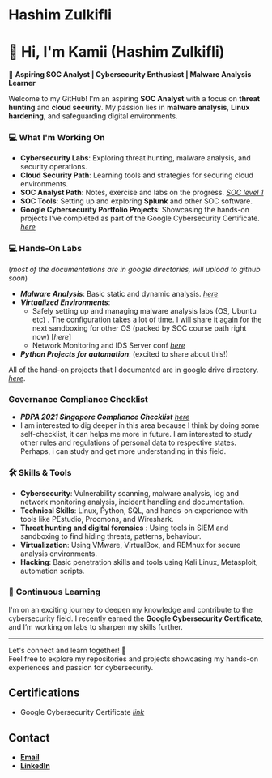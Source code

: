 # Hashim Zulkifli

# 👋 Hi, I'm Kamii (Hashim Zulkifli)  
🎯 **Aspiring SOC Analyst | Cybersecurity Enthusiast | Malware Analysis Learner**  

Welcome to my GitHub! I'm an aspiring **SOC Analyst** with a focus on **threat hunting** and **cloud security**. My passion lies in **malware analysis**, **Linux hardening**, and safeguarding digital environments.  

### 💻 **What I'm Working On**  
- **Cybersecurity Labs**: Exploring threat hunting, malware analysis, and security operations.  
- **Cloud Security Path**: Learning tools and strategies for securing cloud environments.
- **SOC Analyst Path**: Notes, exercise and labs on the progress. [_SOC level 1_](https://github.com/KAmii-cxo/SOC-Level-1)  
- **SOC Tools**: Setting up and exploring **Splunk** and other SOC software.  
- **Google Cybersecurity Portfolio Projects**: Showcasing the hands-on projects I’ve completed as part of the Google Cybersecurity Certificate. [_here_](https://github.com/KAmii-cxo/Google-Cybersecurity-Certs-Projects)

### 💻 Hands-On Labs 
(_most of the documentations are in google directories, will upload to github soon_)
- ***Malware Analysis***: Basic static and dynamic analysis. [_here_](https://drive.google.com/drive/folders/19guyZxUA1wlEPnfp9a9CTzwqDk9kUGHA?usp=drive_link)
- ***Virtualized Environments***: 
  -  Safely setting up and managing malware analysis labs (OS, Ubuntu etc) . The configuration takes a lot of time. I will share it again for the next sandboxing for other OS (packed by SOC course path right now) [_here_]
  -  Network Monitoring and IDS Server conf [_here_](https://drive.google.com/drive/folders/1RSOSt8RlBUPyBMuVYi8e5aK3L0ULndsW?usp=drive_link)
- ***Python Projects for automation***: (excited to share about this!)

All of the hand-on projects that I documented are in google drive directory. [_here_](https://drive.google.com/drive/folders/1sW4_92HpIKTx5grm9TDgcOn4ZMe2RdG6?usp=drive_link).

### Governance Compliance Checklist
-  ***PDPA 2021 Singapore Compliance Checklist*** [_here_](https://docs.google.com/document/d/1EgwS1RGncc71n3xbSfgWu89dw4WgaxXghDm9xH8x33w/edit?usp=drive_link)
-  I am interested to dig deeper in this area because I think by doing some self-checklist, it can helps me more in future. I am interested to study other rules and regulations of personal data to respective states. Perhaps, i can study and get more understanding in this field. 

### 🛠 **Skills & Tools**  
- **Cybersecurity**: Vulnerability scanning, malware analysis, log and network monitoring analysis, incident handling and documentation.  
- **Technical Skills**: Linux, Python, SQL, and hands-on experience with tools like PEstudio, Procmons, and Wireshark.
- **Threat hunting and digital forensics** : Using tools in SIEM and sandboxing to find hiding threats, patterns, behaviour. 
- **Virtualization**: Using VMware, VirtualBox, and REMnux for secure analysis environments.
- **Hacking**: Basic penetration skills and tools using Kali Linux, Metasploit, automation scripts.  

### 📖 **Continuous Learning**  
I'm on an exciting journey to deepen my knowledge and contribute to the cybersecurity field. I recently earned the **Google Cybersecurity Certificate**, and I’m working on labs to sharpen my skills further.  

---

Let's connect and learn together! 🚀  
Feel free to explore my repositories and projects showcasing my hands-on experiences and passion for cybersecurity.  


## Certifications
- Google Cybersecurity Certificate [_link_](https://coursera.org/share/c54a640b6cb6f38d61a229826c7821f3)


## Contact
- [**Email**](hashimzulkifli@gmail.com)
- [**LinkedIn**](https://www.linkedin.com/in/hashim-zulkifli/)
